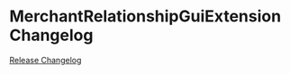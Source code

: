 # MerchantRelationshipGuiExtension Changelog

[Release Changelog](https://github.com/spryker/merchant-relationship-gui-extension/releases)

